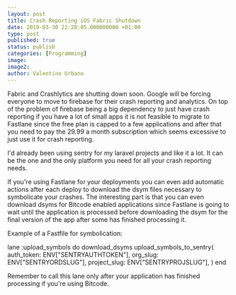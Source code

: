 ```yaml
---
layout: post
title: Crash Reporting iOS Fabric Shutdown
date: 2019-03-30 22:28:05.000000000 +01:00
type: post
published: true
status: publish
categories: [Programming]
image:
image2:
author: Valentino Urbano
---
```


Fabric and Crashlytics are shutting down soon. Google will be forcing everyone to move to firebase for their crash reporting and analytics. On top of the problem of firebase being a big dependency to just have crash reporting if you have a lot of small apps it is not feasible to migrate to Fastlane since the free plan is capped to a few applications and after that you need to pay the 29.99 a month subscription which seems excessive to just use it for crash reporting.

I'd already been using sentry for my laravel projects and like it a lot. It can be the one and the only platform you need for all your crash reporting needs.

If you're using Fastlane for your deployments you can even add automatic actions after each deploy to download the dsym files necessary to symbolicate your crashes. The interesting part is that you can even download dsyms for Bitcode enabled applications since Fastlane is going to wait until the application is processed before downloading the dsym for the final version of the app after some has finished processing it.

Example of a Fastfile for symbolication:

lane :upload_symbols do
  download_dsyms
  upload_symbols_to_sentry(
    auth_token: ENV["SENTRYAUTHTOKEN"],
    org_slug: ENV["SENTRYORDSLUG"],
    project_slug: ENV["SENTRYPROJSLUG"],
  )
end

Remember to call this lane only after your application has finished processing if you're using Bitcode.

